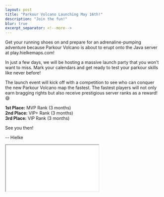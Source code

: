 ```yaml
---
layout: post
title: "Parkour Volcano Launching May 16th!"
description: "Join the fun!"
blur: true
excerpt_separator: <!--more-->
---
```


Get your running shoes on and prepare for an adrenaline-pumping adventure because Parkour Volcano is about to erupt onto the Java server at play.hielkemaps.com!

<!--more-->

In just a few days, we will be hosting a massive launch party that you won't want to miss.
Mark your calendars and get ready to test your parkour skills like never before!

The launch event will kick off with a competition to see who can conquer the new Parkour Volcano map the fastest. The fastest players will not only earn bragging rights but also receive prestigious server ranks as a reward! 😄

**1st Place:** MVP Rank (3 months)<br>
**2nd Place:** VIP+ Rank (3 months)<br>
**3rd Place:** VIP Rank (3 months)<br>


See you then!

-- Hielke

<iframe id="countdownFrame" src="/upcoming?hideNav=true&iframe=true" class="w-100 h-[60vw] md:h-[470px]"></iframe>